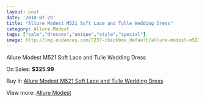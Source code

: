 ```yaml
---
layout: post
date: '2018-07-29'
title: "Allure Modest M521 Soft Lace and Tulle Wedding Dress"
category: Allure Modest
tags: ["sale","dresses","unique","style","special"]
image: http://img.eudances.com/7237-thickbox_default/allure-modest-m521-soft-lace-and-tulle-wedding-dress.jpg
---
```

Allure Modest M521 Soft Lace and Tulle Wedding Dress

On Sales: **$325.99**
<a href="https://www.eudances.com/en/allure-modest/2609-allure-modest-m521-soft-lace-and-tulle-wedding-dress.html"><amp-img layout="responsive" width="600" height="600" src="//img.eudances.com/7237-thickbox_default/allure-modest-m521-soft-lace-and-tulle-wedding-dress.jpg" alt="Allure Modest M521 Soft Lace and Tulle Wedding Dress 0" /></a>
<a href="https://www.eudances.com/en/allure-modest/2609-allure-modest-m521-soft-lace-and-tulle-wedding-dress.html"><amp-img layout="responsive" width="600" height="600" src="//img.eudances.com/7239-thickbox_default/allure-modest-m521-soft-lace-and-tulle-wedding-dress.jpg" alt="Allure Modest M521 Soft Lace and Tulle Wedding Dress 1" /></a>
<a href="https://www.eudances.com/en/allure-modest/2609-allure-modest-m521-soft-lace-and-tulle-wedding-dress.html"><amp-img layout="responsive" width="600" height="600" src="//img.eudances.com/7238-thickbox_default/allure-modest-m521-soft-lace-and-tulle-wedding-dress.jpg" alt="Allure Modest M521 Soft Lace and Tulle Wedding Dress 2" /></a>

Buy it: [Allure Modest M521 Soft Lace and Tulle Wedding Dress](https://www.eudances.com/en/allure-modest/2609-allure-modest-m521-soft-lace-and-tulle-wedding-dress.html "Allure Modest M521 Soft Lace and Tulle Wedding Dress")

View more: [Allure Modest](https://www.eudances.com/en/38-allure-modest "Allure Modest")